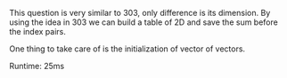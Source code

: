This question is very similar to 303, only difference is its dimension. By using the idea in 303 we can build a table of 2D and save the sum before the index pairs. 

One thing to take care of is the initialization of vector of vectors.

Runtime: 25ms
